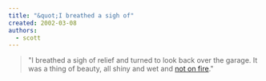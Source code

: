 ```yaml
---
title: "&quot;I breathed a sigh of"
created: 2002-03-08
authors: 
  - scott
---
```


> "I breathed a sigh of relief and turned to look back over the garage. It was a thing of beauty, all shiny and wet and [not on fire](http://www.fray.com/work/fire/)."
